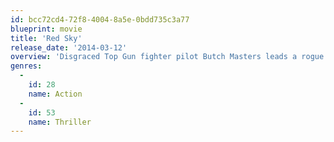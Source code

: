 ```yaml
---
id: bcc72cd4-72f8-4004-8a5e-0bdd735c3a77
blueprint: movie
title: 'Red Sky'
release_date: '2014-03-12'
overview: 'Disgraced Top Gun fighter pilot Butch Masters leads a rogue squad in recovery of a WMD. Masters must navigate a fractured friendship, a love triangle, and must take to the skies to reclaim his military and personal honor.'
genres:
  -
    id: 28
    name: Action
  -
    id: 53
    name: Thriller
---
```

